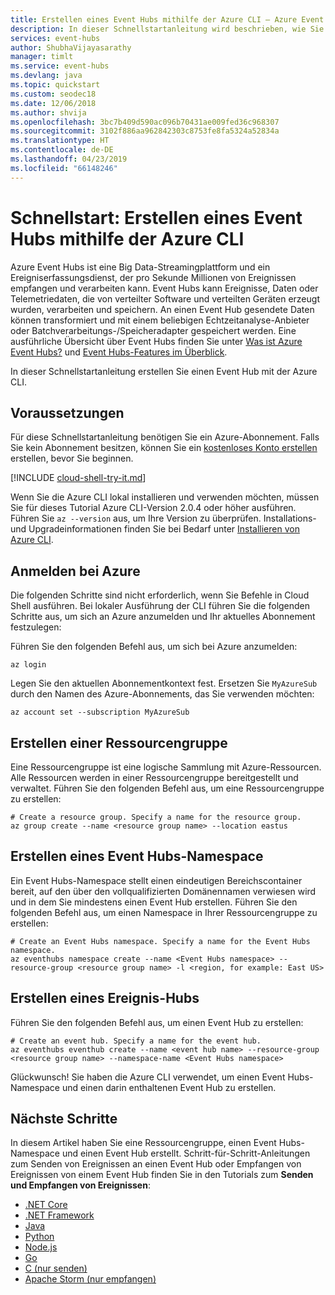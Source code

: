 ```yaml
---
title: Erstellen eines Event Hubs mithilfe der Azure CLI – Azure Event Hubs | Microsoft-Dokumentation
description: In dieser Schnellstartanleitung wird beschrieben, wie Sie mithilfe der Azure CLI einen Event Hub erstellen und anschließend Ereignisse über Java senden und empfangen.
services: event-hubs
author: ShubhaVijayasarathy
manager: timlt
ms.service: event-hubs
ms.devlang: java
ms.topic: quickstart
ms.custom: seodec18
ms.date: 12/06/2018
ms.author: shvija
ms.openlocfilehash: 3bc7b409d590ac096b70431ae009fed36c968307
ms.sourcegitcommit: 3102f886aa962842303c8753fe8fa5324a52834a
ms.translationtype: HT
ms.contentlocale: de-DE
ms.lasthandoff: 04/23/2019
ms.locfileid: "66148246"
---
```

# <a name="quickstart-create-an-event-hub-using-azure-cli"></a>Schnellstart: Erstellen eines Event Hubs mithilfe der Azure CLI

Azure Event Hubs ist eine Big Data-Streamingplattform und ein Ereigniserfassungsdienst, der pro Sekunde Millionen von Ereignissen empfangen und verarbeiten kann. Event Hubs kann Ereignisse, Daten oder Telemetriedaten, die von verteilter Software und verteilten Geräten erzeugt wurden, verarbeiten und speichern. An einen Event Hub gesendete Daten können transformiert und mit einem beliebigen Echtzeitanalyse-Anbieter oder Batchverarbeitungs-/Speicheradapter gespeichert werden. Eine ausführliche Übersicht über Event Hubs finden Sie unter [Was ist Azure Event Hubs?](event-hubs-about.md) und [Event Hubs-Features im Überblick](event-hubs-features.md).

In dieser Schnellstartanleitung erstellen Sie einen Event Hub mit der Azure CLI.

## <a name="prerequisites"></a>Voraussetzungen
Für diese Schnellstartanleitung benötigen Sie ein Azure-Abonnement. Falls Sie kein Abonnement besitzen, können Sie ein [kostenloses Konto erstellen][] erstellen, bevor Sie beginnen.

[!INCLUDE [cloud-shell-try-it.md](../../includes/cloud-shell-try-it.md)]

Wenn Sie die Azure CLI lokal installieren und verwenden möchten, müssen Sie für dieses Tutorial Azure CLI-Version 2.0.4 oder höher ausführen. Führen Sie `az --version` aus, um Ihre Version zu überprüfen. Installations- und Upgradeinformationen finden Sie bei Bedarf unter [Installieren von Azure CLI]( /cli/azure/install-azure-cli).

## <a name="sign-in-to-azure"></a>Anmelden bei Azure

Die folgenden Schritte sind nicht erforderlich, wenn Sie Befehle in Cloud Shell ausführen. Bei lokaler Ausführung der CLI führen Sie die folgenden Schritte aus, um sich an Azure anzumelden und Ihr aktuelles Abonnement festzulegen:

Führen Sie den folgenden Befehl aus, um sich bei Azure anzumelden:

```azurecli-interactive
az login
```

Legen Sie den aktuellen Abonnementkontext fest. Ersetzen Sie `MyAzureSub` durch den Namen des Azure-Abonnements, das Sie verwenden möchten:

```azurecli-interactive
az account set --subscription MyAzureSub
``` 

## <a name="create-a-resource-group"></a>Erstellen einer Ressourcengruppe
Eine Ressourcengruppe ist eine logische Sammlung mit Azure-Ressourcen. Alle Ressourcen werden in einer Ressourcengruppe bereitgestellt und verwaltet. Führen Sie den folgenden Befehl aus, um eine Ressourcengruppe zu erstellen:

```azurecli-interactive
# Create a resource group. Specify a name for the resource group.
az group create --name <resource group name> --location eastus
```

## <a name="create-an-event-hubs-namespace"></a>Erstellen eines Event Hubs-Namespace
Ein Event Hubs-Namespace stellt einen eindeutigen Bereichscontainer bereit, auf den über den vollqualifizierten Domänennamen verwiesen wird und in dem Sie mindestens einen Event Hub erstellen. Führen Sie den folgenden Befehl aus, um einen Namespace in Ihrer Ressourcengruppe zu erstellen:

```azurecli-interactive
# Create an Event Hubs namespace. Specify a name for the Event Hubs namespace.
az eventhubs namespace create --name <Event Hubs namespace> --resource-group <resource group name> -l <region, for example: East US>
```

## <a name="create-an-event-hub"></a>Erstellen eines Ereignis-Hubs
Führen Sie den folgenden Befehl aus, um einen Event Hub zu erstellen:

```azurecli-interactive
# Create an event hub. Specify a name for the event hub. 
az eventhubs eventhub create --name <event hub name> --resource-group <resource group name> --namespace-name <Event Hubs namespace>
```

Glückwunsch! Sie haben die Azure CLI verwendet, um einen Event Hubs-Namespace und einen darin enthaltenen Event Hub zu erstellen. 

## <a name="next-steps"></a>Nächste Schritte

In diesem Artikel haben Sie eine Ressourcengruppe, einen Event Hubs-Namespace und einen Event Hub erstellt. Schritt-für-Schritt-Anleitungen zum Senden von Ereignissen an einen Event Hub oder Empfangen von Ereignissen von einem Event Hub finden Sie in den Tutorials zum **Senden und Empfangen von Ereignissen**: 

- [.NET Core](event-hubs-dotnet-standard-getstarted-send.md)
- [.NET Framework](event-hubs-dotnet-framework-getstarted-send.md)
- [Java](event-hubs-java-get-started-send.md)
- [Python](event-hubs-python-get-started-send.md)
- [Node.js](event-hubs-node-get-started-send.md)
- [Go](event-hubs-go-get-started-send.md)
- [C (nur senden)](event-hubs-c-getstarted-send.md)
- [Apache Storm (nur empfangen)](event-hubs-storm-getstarted-receive.md)

[kostenloses Konto erstellen]: https://azure.microsoft.com/free/?ref=microsoft.com&utm_source=microsoft.com&utm_medium=docs&utm_campaign=visualstudio
[Install the Azure CLI]: /cli/azure/install-azure-cli
[az group create]: /cli/azure/group#az_group_create
[fully qualified domain name]: https://wikipedia.org/wiki/Fully_qualified_domain_name
